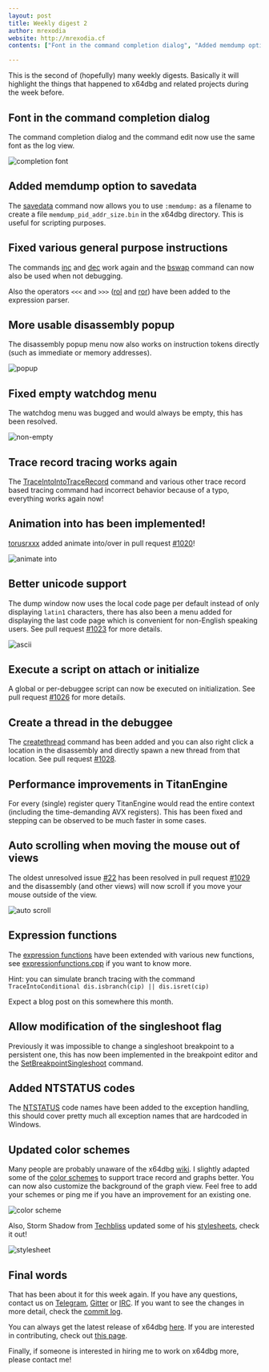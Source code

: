 ```yaml
---
layout: post
title: Weekly digest 2
author: mrexodia
website: http://mrexodia.cf
contents: ["Font in the command completion dialog", "Added memdump option to savedata", "Fixed various general purpose instructions", "More usable disassembly popup", "Fixed empty watchdog menu", "Trace record tracing works again", "Animation into has been implemented!", "Better unicode support", "Execute a script on attach or initialize", "Create a thread in the debuggee", "Performance improvements in TitanEngine", "Auto scrolling when moving the mouse out of views", "Expression functions", "Allow modification of the singleshoot flag", "Added NTSTATUS codes", "Updated color schemes", "Final words"]

---
```


This is the second of (hopefully) many weekly digests. Basically it will highlight the things that happened to x64dbg and related projects during the week before.

## Font in the command completion dialog

The command completion dialog and the command edit now use the same font as the log view.

![completion font](https://i.imgur.com/Z6rWVG4.png)

## Added memdump option to savedata

The [savedata](http://x64dbg.readthedocs.io/en/latest/commands/memory-operations/savedata.html) command now allows you to use `:memdump:` as a filename to create a file `memdump_pid_addr_size.bin` in the x64dbg directory. This is useful for scripting purposes.

## Fixed various general purpose instructions

The commands [inc](http://x64dbg.readthedocs.io/en/latest/commands/general-purpose/inc.html) and [dec](http://x64dbg.readthedocs.io/en/latest/commands/general-purpose/dec.html) work again and the [bswap](http://x64dbg.readthedocs.io/en/latest/commands/general-purpose/bswap.html) command can now also be used when not debugging.

Also the operators `<<<` and `>>>` ([rol](http://x64dbg.readthedocs.io/en/latest/commands/general-purpose/rol.html) and [ror](http://x64dbg.readthedocs.io/en/latest/commands/general-purpose/ror.html)) have been added to the expression parser.

## More usable disassembly popup

The disassembly popup menu now also works on instruction tokens directly (such as immediate or memory addresses).

![popup](https://i.imgur.com/FjQc43L.png)

## Fixed empty watchdog menu

The watchdog menu was bugged and would always be empty, this has been resolved.

![non-empty](https://i.imgur.com/j6LP7wL.png)

## Trace record tracing works again

The [TraceIntoIntoTraceRecord](http://help.x64dbg.com/en/latest/commands/debug-control/TraceIntoIntoTraceRecord.html) command and various other trace record based tracing command had incorrect behavior because of a typo, everything works again now!

## Animation into has been implemented!

[torusrxxx](https://github.com/torusrxxx) added animate into/over in pull request [#1020](https://github.com/x64dbg/x64dbg/pull/1020)!

![animate into](https://i.imgur.com/nWSfnfV.gif)

## Better unicode support

The dump window now uses the local code page per default instead of only displaying `latin1` characters, there has also been a menu added for displaying the last code page which is convenient for non-English speaking users. See pull request [#1023](https://github.com/x64dbg/x64dbg/pull/1023) for more details.

![ascii](https://i.imgur.com/khkHtNz.png)

## Execute a script on attach or initialize

A global or per-debuggee script can now be executed on initialization. See pull request [#1026](https://github.com/x64dbg/x64dbg/pull/1026) for more details.

## Create a thread in the debuggee

The [createthread](http://x64dbg.readthedocs.io/en/latest/commands/thread-control/createthread.html) command has been added and you can also right click a location in the disassembly and directly spawn a new thread from that location. See pull request [#1028](https://github.com/x64dbg/x64dbg/pull/1028).

## Performance improvements in TitanEngine

For every (single) register query TitanEngine would read the entire context (including the time-demanding AVX registers). This has been fixed and stepping can be observed to be much faster in some cases.

## Auto scrolling when moving the mouse out of views

The oldest unresolved issue [#22](https://github.com/x64dbg/x64dbg/issues/22) has been resolved in pull request [#1029](https://github.com/x64dbg/x64dbg/pull/1029) and the disassembly (and other views) will now scroll if you move your mouse outside of the view.

![auto scroll](https://i.imgur.com/ezkjlNp.gif)

## Expression functions

The [expression functions](http://help.x64dbg.com/en/latest/introduction/Expression-functions.html) have been extended with various new functions, see [expressionfunctions.cpp](https://github.com/x64dbg/x64dbg/blob/33024f567230620eaa5cd5188b0c0f2c9903e1a9/src/dbg/expressionfunctions.cpp#L44) if you want to know more.

Hint: you can simulate branch tracing with the command `TraceIntoConditional dis.isbranch(cip) || dis.isret(cip)`

Expect a blog post on this somewhere this month.

## Allow modification of the singleshoot flag

Previously it was impossible to change a singleshoot breakpoint to a persistent one, this has now been implemented in the breakpoint editor and the [SetBreakpointSingleshoot](http://x64dbg.readthedocs.io/en/latest/commands/conditional-breakpoint-control/SetBreakpointSingleshoot.html) command.

## Added NTSTATUS codes

The [NTSTATUS](https://msdn.microsoft.com/en-us/library/cc704588.aspx) code names have been added to the exception handling, this should cover pretty much all exception names that are hardcoded in Windows.

## Updated color schemes

Many people are probably unaware of the x64dbg [wiki](http://wiki.x64dbg.com). I slightly adapted some of the [color schemes](https://github.com/x64dbg/x64dbg/wiki/Color-Schemes) to support trace record and graphs better. You can now also customize the background of the graph view. Feel free to add your schemes or ping me if you have an improvement for an existing one.

![color scheme](https://i.imgur.com/1Jf38zh.png)

Also, Storm Shadow from [Techbliss](http://techbliss.org) updated some of his [stylesheets](https://github.com/x64dbg/x64dbg/wiki/Stylesheets), check it out!

![stylesheet](https://cloud.githubusercontent.com/assets/3592375/15633822/abd605c8-25b6-11e6-97af-d3202cc3f90c.png)

## Final words

That has been about it for this week again. If you have any questions, contact us on [Telegram](http://telegram.x64dbg.com), [Gitter](http://gitter.x64dbg.com) or [IRC](http://webchat.freenode.net/?channels=x64dbg). If you want to see the changes in more detail, check the [commit log](https://github.com/x64dbg/x64dbg/commits).

You can always get the latest release of x64dbg [here](http://releases.x64dbg.com). If you are interested in contributing, check out [this page](http://contribute.x64dbg.com).

Finally, if someone is interested in hiring me to work on x64dbg more, please contact me!